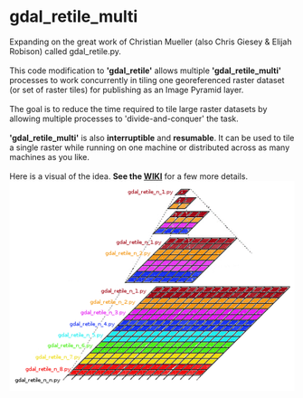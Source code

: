 # gdal_retile_multi
Expanding on the great work of Christian Mueller (also Chris Giesey & Elijah Robison) called gdal_retile.py.<br><br>
This code modification to **'gdal_retile'** allows multiple **'gdal_retile_multi'** processes to work concurrently in tiling one georeferenced raster dataset (or set of raster tiles) for publishing as an Image Pyramid layer.
<br><br>
The goal is to reduce the time required to tile large raster datasets by allowing multiple processes to 'divide-and-conquer' the task.
<br><br>
**'gdal_retile_multi'** is also **interruptible** and **resumable**. It can be used to tile a single raster while running on one machine or distributed across as many machines as you like.
<br><br>
Here is a visual of the idea. **See the  [WIKI](https://github.com/cm0001/gdal_retile_multi/wiki/1-gdal_retile_multi-idea)** for a few more details.<br>
![gdal_retile_multi_n_n](https://github.com/cm0001/gdal_retile_multi/blob/master/blob/master/img/gdal_retile_multi_n_n.png)
